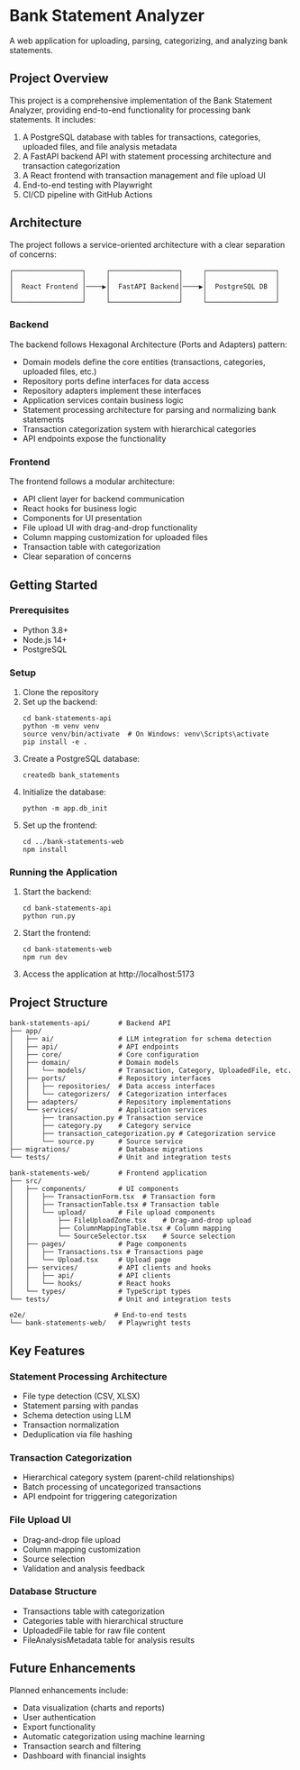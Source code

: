 # Bank Statement Analyzer

A web application for uploading, parsing, categorizing, and analyzing bank statements.

## Project Overview

This project is a comprehensive implementation of the Bank Statement Analyzer, providing end-to-end functionality for processing bank statements. It includes:

1. A PostgreSQL database with tables for transactions, categories, uploaded files, and file analysis metadata
2. A FastAPI backend API with statement processing architecture and transaction categorization
3. A React frontend with transaction management and file upload UI
4. End-to-end testing with Playwright
5. CI/CD pipeline with GitHub Actions

## Architecture

The project follows a service-oriented architecture with a clear separation of concerns:

```
┌─────────────────┐     ┌─────────────────┐     ┌─────────────────┐
│                 │     │                 │     │                 │
│  React Frontend │────▶│  FastAPI Backend│────▶│  PostgreSQL DB  │
│                 │     │                 │     │                 │
└─────────────────┘     └─────────────────┘     └─────────────────┘
```

### Backend

The backend follows Hexagonal Architecture (Ports and Adapters) pattern:

- Domain models define the core entities (transactions, categories, uploaded files, etc.)
- Repository ports define interfaces for data access
- Repository adapters implement these interfaces
- Application services contain business logic
- Statement processing architecture for parsing and normalizing bank statements
- Transaction categorization system with hierarchical categories
- API endpoints expose the functionality

### Frontend

The frontend follows a modular architecture:

- API client layer for backend communication
- React hooks for business logic
- Components for UI presentation
- File upload UI with drag-and-drop functionality
- Column mapping customization for uploaded files
- Transaction table with categorization
- Clear separation of concerns

## Getting Started

### Prerequisites

- Python 3.8+
- Node.js 14+
- PostgreSQL

### Setup

1. Clone the repository
2. Set up the backend:
   ```
   cd bank-statements-api
   python -m venv venv
   source venv/bin/activate  # On Windows: venv\Scripts\activate
   pip install -e .
   ```
3. Create a PostgreSQL database:
   ```
   createdb bank_statements
   ```
4. Initialize the database:
   ```
   python -m app.db_init
   ```
5. Set up the frontend:
   ```
   cd ../bank-statements-web
   npm install
   ```

### Running the Application

1. Start the backend:
   ```
   cd bank-statements-api
   python run.py
   ```
2. Start the frontend:
   ```
   cd bank-statements-web
   npm run dev
   ```
3. Access the application at http://localhost:5173

## Project Structure

```
bank-statements-api/       # Backend API
├── app/
│   ├── ai/                # LLM integration for schema detection
│   ├── api/               # API endpoints
│   ├── core/              # Core configuration
│   ├── domain/            # Domain models
│   │   └── models/        # Transaction, Category, UploadedFile, etc.
│   ├── ports/             # Repository interfaces
│   │   ├── repositories/  # Data access interfaces
│   │   └── categorizers/  # Categorization interfaces
│   ├── adapters/          # Repository implementations
│   └── services/          # Application services
│       ├── transaction.py # Transaction service
│       ├── category.py    # Category service
│       ├── transaction_categorization.py # Categorization service
│       └── source.py      # Source service
├── migrations/            # Database migrations
└── tests/                 # Unit and integration tests

bank-statements-web/       # Frontend application
├── src/
│   ├── components/        # UI components
│   │   ├── TransactionForm.tsx  # Transaction form
│   │   ├── TransactionTable.tsx # Transaction table
│   │   └── upload/        # File upload components
│   │       ├── FileUploadZone.tsx    # Drag-and-drop upload
│   │       ├── ColumnMappingTable.tsx # Column mapping
│   │       └── SourceSelector.tsx    # Source selection
│   ├── pages/             # Page components
│   │   ├── Transactions.tsx # Transactions page
│   │   └── Upload.tsx     # Upload page
│   ├── services/          # API clients and hooks
│   │   ├── api/           # API clients
│   │   └── hooks/         # React hooks
│   └── types/             # TypeScript types
└── tests/                 # Unit and integration tests

e2e/                      # End-to-end tests
└── bank-statements-web/   # Playwright tests
```

## Key Features

### Statement Processing Architecture
- File type detection (CSV, XLSX)
- Statement parsing with pandas
- Schema detection using LLM
- Transaction normalization
- Deduplication via file hashing

### Transaction Categorization
- Hierarchical category system (parent-child relationships)
- Batch processing of uncategorized transactions
- API endpoint for triggering categorization

### File Upload UI
- Drag-and-drop file upload
- Column mapping customization
- Source selection
- Validation and analysis feedback

### Database Structure
- Transactions table with categorization
- Categories table with hierarchical structure
- UploadedFile table for raw file content
- FileAnalysisMetadata table for analysis results

## Future Enhancements

Planned enhancements include:

- Data visualization (charts and reports)
- User authentication
- Export functionality
- Automatic categorization using machine learning
- Transaction search and filtering
- Dashboard with financial insights

